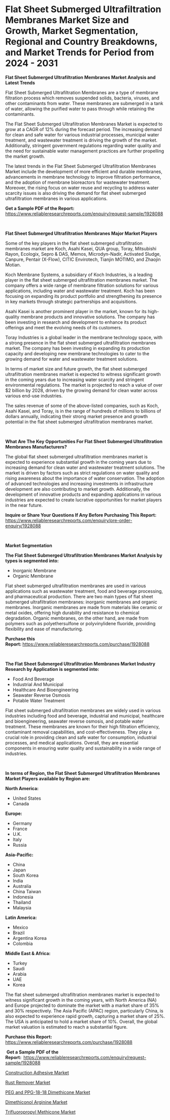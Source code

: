 <p><h1>Flat Sheet Submerged Ultrafiltration Membranes Market Size and Growth, Market Segmentation, Regional and Country Breakdowns, and Market Trends for Period from 2024 -  2031</h1></p><p><strong>Flat Sheet Submerged Ultrafiltration Membranes Market Analysis and Latest Trends</strong></p>
<p><p>Flat Sheet Submerged Ultrafiltration Membranes are a type of membrane filtration process which removes suspended solids, bacteria, viruses, and other contaminants from water. These membranes are submerged in a tank of water, allowing the purified water to pass through while retaining the contaminants.</p><p>The Flat Sheet Submerged Ultrafiltration Membranes Market is expected to grow at a CAGR of 12% during the forecast period. The increasing demand for clean and safe water for various industrial processes, municipal water treatment, and wastewater treatment is driving the growth of the market. Additionally, stringent government regulations regarding water quality and the need for sustainable water management practices are further propelling the market growth.</p><p>The latest trends in the Flat Sheet Submerged Ultrafiltration Membranes Market include the development of more efficient and durable membranes, advancements in membrane technology to improve filtration performance, and the adoption of membrane bioreactors for wastewater treatment. Moreover, the rising focus on water reuse and recycling to address water scarcity issues is also driving the demand for flat sheet submerged ultrafiltration membranes in various applications.</p></p>
<p><strong>Get a Sample PDF of the Report:&nbsp;</strong> <a href="https://www.reliableresearchreports.com/enquiry/request-sample/1928088">https://www.reliableresearchreports.com/enquiry/request-sample/1928088</a></p>
<p>&nbsp;</p>
<p><strong>Flat Sheet Submerged Ultrafiltration Membranes Major Market Players</strong></p>
<p><p>Some of the key players in the flat sheet submerged ultrafiltration membranes market are Koch, Asahi Kasei, QUA group, Toray, Mitsubishi Rayon, Ecologix, Sepro & DAS, Memos, Microdyn-Nadir, Activated Sludge, Canpure, Pentair (X-Flow), CITIC Envirotech, Tianjin MOTIMO, and Zhaojin Motian.</p><p>Koch Membrane Systems, a subsidiary of Koch Industries, is a leading player in the flat sheet submerged ultrafiltration membranes market. The company offers a wide range of membrane filtration solutions for various applications, including water and wastewater treatment. Koch has been focusing on expanding its product portfolio and strengthening its presence in key markets through strategic partnerships and acquisitions.</p><p>Asahi Kasei is another prominent player in the market, known for its high-quality membrane products and innovative solutions. The company has been investing in research and development to enhance its product offerings and meet the evolving needs of its customers.</p><p>Toray Industries is a global leader in the membrane technology space, with a strong presence in the flat sheet submerged ultrafiltration membranes market. The company has been investing in expanding its production capacity and developing new membrane technologies to cater to the growing demand for water and wastewater treatment solutions.</p><p>In terms of market size and future growth, the flat sheet submerged ultrafiltration membranes market is expected to witness significant growth in the coming years due to increasing water scarcity and stringent environmental regulations. The market is projected to reach a value of over $2 billion by 2028, driven by the growing demand for clean water across various end-use industries.</p><p>The sales revenue of some of the above-listed companies, such as Koch, Asahi Kasei, and Toray, is in the range of hundreds of millions to billions of dollars annually, indicating their strong market presence and growth potential in the flat sheet submerged ultrafiltration membranes market.</p></p>
<p>&nbsp;</p>
<p><strong>What Are The Key Opportunities For Flat Sheet Submerged Ultrafiltration Membranes Manufacturers?</strong></p>
<p><p>The global flat sheet submerged ultrafiltration membranes market is expected to experience substantial growth in the coming years due to increasing demand for clean water and wastewater treatment solutions. The market is driven by factors such as strict regulations on water quality and rising awareness about the importance of water conservation. The adoption of advanced technologies and increasing investments in infrastructure development are also contributing to market growth. Additionally, the development of innovative products and expanding applications in various industries are expected to create lucrative opportunities for market players in the near future.</p></p>
<p><strong>Inquire or Share Your Questions If Any Before Purchasing This Report:</strong> <a href="https://www.reliableresearchreports.com/enquiry/pre-order-enquiry/1928088">https://www.reliableresearchreports.com/enquiry/pre-order-enquiry/1928088</a></p>
<p>&nbsp;</p>
<p><strong>Market Segmentation</strong></p>
<p><strong>The Flat Sheet Submerged Ultrafiltration Membranes Market Analysis by types is segmented into:</strong></p>
<p><ul><li>Inorganic Membrane</li><li>Organic Membrane</li></ul></p>
<p><p>Flat sheet submerged ultrafiltration membranes are used in various applications such as wastewater treatment, food and beverage processing, and pharmaceutical production. There are two main types of flat sheet submerged ultrafiltration membranes: inorganic membranes and organic membranes. Inorganic membranes are made from materials like ceramic or metal oxides, offering high durability and resistance to chemical degradation. Organic membranes, on the other hand, are made from polymers such as polyethersulfone or polyvinylidene fluoride, providing flexibility and ease of manufacturing.</p></p>
<p><strong>Purchase this Report:&nbsp;</strong><a href="https://www.reliableresearchreports.com/purchase/1928088">https://www.reliableresearchreports.com/purchase/1928088</a></p>
<p>&nbsp;</p>
<p><strong>The Flat Sheet Submerged Ultrafiltration Membranes Market Industry Research by Application is segmented into:</strong></p>
<p><ul><li>Food And Beverage</li><li>Industrial And Municipal</li><li>Healthcare And Bioengineering</li><li>Seawater Reverse Osmosis</li><li>Potable Water Treatment</li></ul></p>
<p><p>Flat sheet submerged ultrafiltration membranes are widely used in various industries including food and beverage, industrial and municipal, healthcare and bioengineering, seawater reverse osmosis, and potable water treatment. These membranes are known for their high filtration efficiency, contaminant removal capabilities, and cost-effectiveness. They play a crucial role in providing clean and safe water for consumption, industrial processes, and medical applications. Overall, they are essential components in ensuring water quality and sustainability in a wide range of industries.</p></p>
<p>&nbsp;</p>
<p><strong>In terms of Region, the Flat Sheet Submerged Ultrafiltration Membranes Market Players available by Region are:</strong></p>
<p>
    <p> <strong> North America: </strong>
        <ul>
            <li>United States</li>
            <li>Canada</li>
        </ul>
        </p> 
    <p> <strong> Europe: </strong>
        <ul>
            <li>Germany</li>
            <li>France</li>
            <li>U.K.</li>
            <li>Italy</li>
            <li>Russia</li>
        </ul>
        </p> 
    <p> <strong> Asia-Pacific: </strong>
        <ul>
            <li>China</li>
            <li>Japan</li>
            <li>South Korea</li>
            <li>India</li>
            <li>Australia</li>
            <li>China Taiwan</li>
            <li>Indonesia</li>
            <li>Thailand</li>
            <li>Malaysia</li>
        </ul>
        </p> 
    <p> <strong> Latin America: </strong>
        <ul>
            <li>Mexico</li>
            <li>Brazil</li>
            <li>Argentina Korea</li>
            <li>Colombia</li>
        </ul>
        </p> 
    <p> <strong> Middle East & Africa: </strong>
        <ul>
            <li>Turkey</li>
            <li>Saudi</li>
            <li>Arabia</li>
            <li>UAE</li>
            <li>Korea</li>
        </ul>
    </p>
    </p>
<p><p>The flat sheet submerged ultrafiltration membranes market is expected to witness significant growth in the coming years, with North America (NA) and Europe projected to dominate the market with a market share of 35% and 30% respectively. The Asia Pacific (APAC) region, particularly China, is also expected to experience rapid growth, capturing a market share of 25%. The USA is anticipated to hold a market share of 10%. Overall, the global market valuation is estimated to reach a substantial figure.</p></p>
<p><strong>Purchase this Report: </strong><a href="https://www.reliableresearchreports.com/purchase/1928088">https://www.reliableresearchreports.com/purchase/1928088</a></p>
<p>&nbsp;<strong>Get a Sample PDF of the Report:&nbsp;&nbsp;</strong><a href="https://www.reliableresearchreports.com/enquiry/request-sample/1928088">https://www.reliableresearchreports.com/enquiry/request-sample/1928088</a></p>
<p><strong></strong></p>
<p><p><a href="https://view.publitas.com/reportprime-1/construction-adhesive-market-research-report-the-key-to-successful-business-strategy-forecasted-for-period-from-2024-2031/">Construction Adhesive Market</a></p><p><a href="https://view.publitas.com/reportprime-1/rust-remover-market-size-share-trends-analysis-report-by-material-by-type-by-end-user-by-region-and-segment-forecasts-2024-2031/">Rust Remover Market</a></p><p><a href="https://circular-yam-9b9.notion.site/PEG-and-PPG-18-18-Dimethicone-Market-Size-Growth-Outlook-from-2024-to-2031-projecting-at-Market-s--484c17cd1923438baeeb9ec5d32452f8">PEG and PPG-18-18 Dimethicone Market</a></p><p><a href="https://copper-carbon-84f.notion.site/Dimethiconol-Arginine-Market-Insights-Market-Players-and-Forecast-Till-2031-65379720e0f140ebb3876b085d97182c">Dimethiconol Arginine Market</a></p><p><a href="https://cedar-agate-3da.notion.site/Trifluoropropyl-Methicone-Market-Research-Report-The-Key-To-Successful-Business-Strategy-Forecasted-35fd577157464deea37c971c136c8996">Trifluoropropyl Methicone Market</a></p></p>